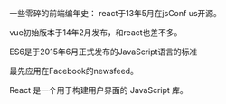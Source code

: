 一些零碎的前端编年史：
react于13年5月在jsConf us开源。

vue初始版本于14年2月发布，和react也差不多。

ES6是于2015年6月正式发布的JavaScript语言的标准

最先应用在Facebook的newsfeed。

React 是一个用于构建用户界面的 JavaScript 库。



